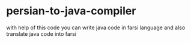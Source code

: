 # persian-to-java-compiler
with help of this code you can write java code in farsi language and also translate java code into farsi
